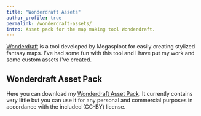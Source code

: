 ```yaml
---
title: "Wonderdraft Assets"
author_profile: true
permalink: /wonderdraft-assets/
intro: Asset pack for the map making tool Wonderdraft.
---
```


[Wonderdraft](https://www.wonderdraft.net) is a tool developed by Megasploot  for easily creating stylized fantasy maps. I've had some fun with this tool and I have put my work and some custom assets I've created.

## Wonderdraft Asset Pack

Here you can download my [Wonderdraft Asset Pack](/assets/docs/ecen_wonderdraft_assets.zip). It currently contains very little but you can use it for any personal and commercial purposes in accordance with the included (CC-BY) license.
